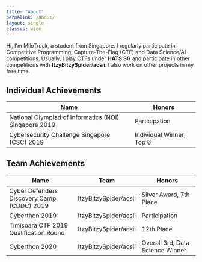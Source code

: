 ```yaml
---
title: "About"
permalink: /about/
layout: single
classes: wide
---
```


Hi, I'm MiloTruck, a student from Singapore. I regularly participate in Competitive Programming, Capture-The-Flag (CTF) and Data Science/AI competitions. Usually, I play CTFs under **HATS SG** and participate in other competitions with **ItzyBitzySpider**/**acsii**. I also work on other projects in my free time.

## Individual Achievements  

| Name                                                  | Honors                   	|
|-------------------------------------------------------|--------------------------	|
| National Olympiad of Informatics (NOI) Singapore 2019 | Participation            	|
| Cybersecurity Challenge Singapore (CSC) 2019          | Individual Winner, Top 6 	| 


## Team Achievements  

| Name                                       | Team                  | Honors                           |
|--------------------------------------------|-----------------------|----------------------------------|
| Cyber Defenders Discovery Camp (CDDC) 2019 | ItzyBitzySpider/acsii | Silver Award, 7th Place          |
| Cyberthon 2019                             | ItzyBitzySpider/acsii | Participation                    |
| Timisoara CTF 2019 Qualification Round     | ItzyBitzySpider/acsii | 12th Place                       |
| Cyberthon 2020                             | ItzyBitzySpider/acsii | Overall 3rd, Data Science Winner |
